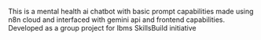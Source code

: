This is a mental health ai chatbot with basic prompt capabilities made using n8n cloud and interfaced with gemini api and frontend capabilities. Developed as a group project for Ibms SkillsBuild initiative 
